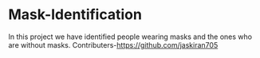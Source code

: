 # Mask-Identification
In this project we have identified people wearing masks and the ones who are without masks.
Contributers-https://github.com/jaskiran705 
